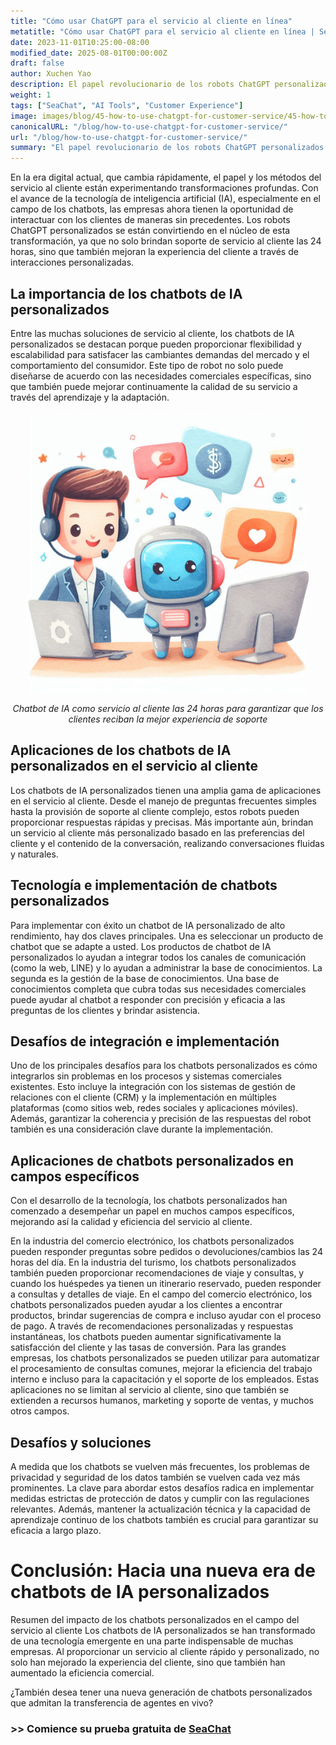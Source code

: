 ```yaml
---
title: "Cómo usar ChatGPT para el servicio al cliente en línea"
metatitle: "Cómo usar ChatGPT para el servicio al cliente en línea | Serie Construyendo Chatbots de Próxima Generación con SeaChat"
date: 2023-11-01T10:25:00-08:00
modified_date: 2025-08-01T00:00:00Z
draft: false
author: Xuchen Yao
description: El papel revolucionario de los robots ChatGPT personalizados como servicio al cliente. Desde la implementación técnica hasta las aplicaciones multidominio, analizamos su importancia en la mejora de la eficiencia y calidad del servicio al cliente, y esperamos las futuras tendencias de desarrollo y desafíos de la tecnología de chatbots.
weight: 1
tags: ["SeaChat", "AI Tools", "Customer Experience"]
image: images/blog/45-how-to-use-chatgpt-for-customer-service/45-how-to-use-chatgpt-for-customer-service.png
canonicalURL: "/blog/how-to-use-chatgpt-for-customer-service/"
url: "/blog/how-to-use-chatgpt-for-customer-service/"
summary: "El papel revolucionario de los robots ChatGPT personalizados como servicio al cliente. Desde la implementación técnica hasta las aplicaciones multidominio, analizamos su importancia en la mejora de la eficiencia y calidad del servicio al cliente, y esperamos las futuras tendencias de desarrollo y desafíos de la tecnología de chatbots."
---
```


En la era digital actual, que cambia rápidamente, el papel y los métodos del servicio al cliente están experimentando transformaciones profundas. Con el avance de la tecnología de inteligencia artificial (IA), especialmente en el campo de los chatbots, las empresas ahora tienen la oportunidad de interactuar con los clientes de maneras sin precedentes. Los robots ChatGPT personalizados se están convirtiendo en el núcleo de esta transformación, ya que no solo brindan soporte de servicio al cliente las 24 horas, sino que también mejoran la experiencia del cliente a través de interacciones personalizadas.

## La importancia de los chatbots de IA personalizados
Entre las muchas soluciones de servicio al cliente, los chatbots de IA personalizados se destacan porque pueden proporcionar flexibilidad y escalabilidad para satisfacer las cambiantes demandas del mercado y el comportamiento del consumidor. Este tipo de robot no solo puede diseñarse de acuerdo con las necesidades comerciales específicas, sino que también puede mejorar continuamente la calidad de su servicio a través del aprendizaje y la adaptación.

<center>
<img height="450px" src="/images/blog/45-how-to-use-chatgpt-for-customer-service/1-ai-chatbot-transfer-to-live-agent.jpeg" alt="Chatbot de IA como servicio al cliente las 24 horas para garantizar que los clientes reciban la mejor experiencia de soporte"/>

*Chatbot de IA como servicio al cliente las 24 horas para garantizar que los clientes reciban la mejor experiencia de soporte*
</center>

## Aplicaciones de los chatbots de IA personalizados en el servicio al cliente
Los chatbots de IA personalizados tienen una amplia gama de aplicaciones en el servicio al cliente. Desde el manejo de preguntas frecuentes simples hasta la provisión de soporte al cliente complejo, estos robots pueden proporcionar respuestas rápidas y precisas. Más importante aún, brindan un servicio al cliente más personalizado basado en las preferencias del cliente y el contenido de la conversación, realizando conversaciones fluidas y naturales.

## Tecnología e implementación de chatbots personalizados
Para implementar con éxito un chatbot de IA personalizado de alto rendimiento, hay dos claves principales. Una es seleccionar un producto de chatbot que se adapte a usted. Los productos de chatbot de IA personalizados lo ayudan a integrar todos los canales de comunicación (como la web, LINE) y lo ayudan a administrar la base de conocimientos. La segunda es la gestión de la base de conocimientos. Una base de conocimientos completa que cubra todas sus necesidades comerciales puede ayudar al chatbot a responder con precisión y eficacia a las preguntas de los clientes y brindar asistencia.

## Desafíos de integración e implementación
Uno de los principales desafíos para los chatbots personalizados es cómo integrarlos sin problemas en los procesos y sistemas comerciales existentes. Esto incluye la integración con los sistemas de gestión de relaciones con el cliente (CRM) y la implementación en múltiples plataformas (como sitios web, redes sociales y aplicaciones móviles). Además, garantizar la coherencia y precisión de las respuestas del robot también es una consideración clave durante la implementación.

## Aplicaciones de chatbots personalizados en campos específicos
Con el desarrollo de la tecnología, los chatbots personalizados han comenzado a desempeñar un papel en muchos campos específicos, mejorando así la calidad y eficiencia del servicio al cliente.

En la industria del comercio electrónico, los chatbots personalizados pueden responder preguntas sobre pedidos o devoluciones/cambios las 24 horas del día. En la industria del turismo, los chatbots personalizados también pueden proporcionar recomendaciones de viaje y consultas, y cuando los huéspedes ya tienen un itinerario reservado, pueden responder a consultas y detalles de viaje. En el campo del comercio electrónico, los chatbots personalizados pueden ayudar a los clientes a encontrar productos, brindar sugerencias de compra e incluso ayudar con el proceso de pago. A través de recomendaciones personalizadas y respuestas instantáneas, los chatbots pueden aumentar significativamente la satisfacción del cliente y las tasas de conversión. Para las grandes empresas, los chatbots personalizados se pueden utilizar para automatizar el procesamiento de consultas comunes, mejorar la eficiencia del trabajo interno e incluso para la capacitación y el soporte de los empleados. Estas aplicaciones no se limitan al servicio al cliente, sino que también se extienden a recursos humanos, marketing y soporte de ventas, y muchos otros campos.

## Desafíos y soluciones
A medida que los chatbots se vuelven más frecuentes, los problemas de privacidad y seguridad de los datos también se vuelven cada vez más prominentes. La clave para abordar estos desafíos radica en implementar medidas estrictas de protección de datos y cumplir con las regulaciones relevantes. Además, mantener la actualización técnica y la capacidad de aprendizaje continuo de los chatbots también es crucial para garantizar su eficacia a largo plazo.

# Conclusión: Hacia una nueva era de chatbots de IA personalizados
Resumen del impacto de los chatbots personalizados en el campo del servicio al cliente
Los chatbots de IA personalizados se han transformado de una tecnología emergente en una parte indispensable de muchas empresas. Al proporcionar un servicio al cliente rápido y personalizado, no solo han mejorado la experiencia del cliente, sino que también han aumentado la eficiencia comercial.

¿También desea tener una nueva generación de chatbots personalizados que admitan la transferencia de agentes en vivo?
### >> Comience su prueba gratuita de [SeaChat](https://chat.seasalt.ai/?utm_source=blog)
